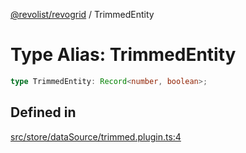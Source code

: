 [@revolist/revogrid](README.md) / TrimmedEntity

# Type Alias: TrimmedEntity

```ts
type TrimmedEntity: Record<number, boolean>;
```

## Defined in

[src/store/dataSource/trimmed.plugin.ts:4](https://github.com/revolist/revogrid/blob/93797f94eaa9e63cf9af5b06a562d49fdbb8dcd2/src/store/dataSource/trimmed.plugin.ts#L4)
